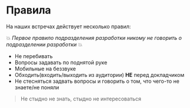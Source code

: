 # Правила

На наших встречах действует несколько правил:

:boom: *Первое правило подразделения разработки никому не говорить о подразделении разработки* :boom:

* Не перебивать
* Вопросы задавать по поднятой руке
* Мобильные на беззвуке
* Обходить(входить/выходить из аудитории) **НЕ** перед докладчиком
* Не стесняться задвать вопросы и говорить о том, что чего-то не знаете/не поняли 

> Не стыдно не знать, стыдно не интересоваться